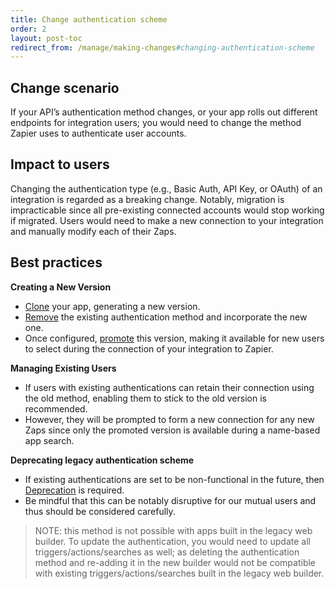 ```yaml
---
title: Change authentication scheme
order: 2
layout: post-toc
redirect_from: /manage/making-changes#changing-authentication-scheme
---
```


## Change scenario

If your API’s authentication method changes, or your app rolls out different endpoints for integration users; you would need to change the method Zapier uses to authenticate user accounts.

## Impact to users

Changing the authentication type (e.g., Basic Auth, API Key, or OAuth) of an integration is regarded as a breaking change. Notably, migration is impracticable since all pre-existing connected accounts would stop working if migrated. Users would need to make a new connection to your integration and manually modify each of their Zaps.

## Best practices

**Creating a New Version**
- [Clone](https://platform.zapier.com/manage/clone) your app, generating a new version.
- [Remove](https://platform.zapier.com/build/auth#how-to-remove-or-change-zapier-integration-authentication-scheme) the existing authentication method and incorporate the new one.
- Once configured, [promote](https://platform.zapier.com/manage/promote) this version, making it available for new users to select during the connection of your integration to Zapier.

**Managing Existing Users**
- If users with existing authentications can retain their connection using the old method, enabling them to stick to the old version is recommended.
- However, they will be prompted to form a new connection for any new Zaps since only the promoted version is available during a name-based app search.


**Deprecating legacy authentication scheme**
- If existing authentications are set to be non-functional in the future, then [Deprecation](https://platform.zapier.com/manage/deprecate) is required.
- Be mindful that this can be notably disruptive for our mutual users and thus should be considered carefully.

>NOTE: this method is not possible with apps built in the legacy web builder. To update the authentication, you would need to update all triggers/actions/searches as well; as deleting the authentication method and re-adding it in the new builder would not be compatible with existing triggers/actions/searches built in the legacy web builder.